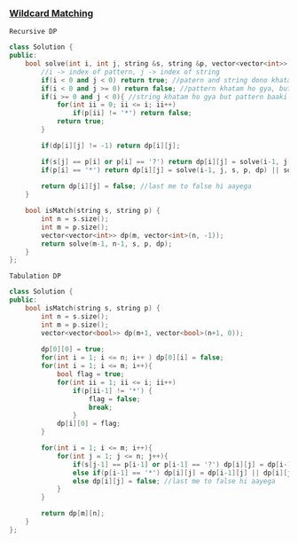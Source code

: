 ### [Wildcard Matching](https://leetcode.com/problems/wildcard-matching/description/)

```Recursive DP```

```cpp
class Solution {
public:
    bool solve(int i, int j, string &s, string &p, vector<vector<int>> &dp){
        //i -> index of pattern, j -> index of string
        if(i < 0 and j < 0) return true; //patern and string dono khatam ho gya
        if(i < 0 and j >= 0) return false; //pattern khatam ho gya, but string baaki h
        if(i >= 0 and j < 0){ //string khatam ho gya but pattern baaki h, to sab * hone chahie
            for(int ii = 0; ii <= i; ii++)
                if(p[ii] != '*') return false;
            return true;
        }

        if(dp[i][j] != -1) return dp[i][j];

        if(s[j] == p[i] or p[i] == '?') return dp[i][j] = solve(i-1, j-1, s, p, dp); //agar same char hai ya pattern me ? hai to match mil gya to aage badho
        if(p[i] == '*') return dp[i][j] = solve(i-1, j, s, p, dp) || solve(i, j-1, s, p, dp); //ek baar * ko nothing lo aur ek baar * ke comparison me string ka ek char pass karao
        
        return dp[i][j] = false; //last me to false hi aayega
    }

    bool isMatch(string s, string p) {
        int n = s.size();
        int m = p.size();
        vector<vector<int>> dp(m, vector<int>(n, -1));
        return solve(m-1, n-1, s, p, dp);
    }
};
```

```Tabulation DP```

```cpp
class Solution {
public:
    bool isMatch(string s, string p) {
        int n = s.size();
        int m = p.size();
        vector<vector<bool>> dp(m+1, vector<bool>(n+1, 0));
        
        dp[0][0] = true;
        for(int i = 1; i <= n; i++ ) dp[0][i] = false;
        for(int i = 1; i <= m; i++){
            bool flag = true;
            for(int ii = 1; ii <= i; ii++)
                if(p[ii-1] != '*') {
                    flag = false;
                    break;
                }
            dp[i][0] = flag;
        }

        for(int i = 1; i <= m; i++){
            for(int j = 1; j <= n; j++){
                if(s[j-1] == p[i-1] or p[i-1] == '?') dp[i][j] = dp[i-1][j-1]; 
                else if(p[i-1] == '*') dp[i][j] = dp[i-1][j] || dp[i][j-1];
                else dp[i][j] = false; //last me to false hi aayega
            }
        }

        return dp[m][n];
    }
};
```